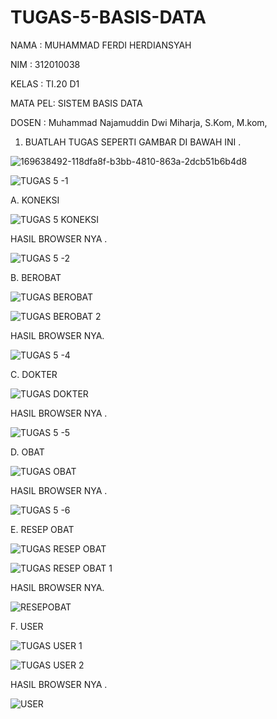 # TUGAS-5-BASIS-DATA

NAMA    : MUHAMMAD FERDI HERDIANSYAH

NIM     : 312010038

KELAS   : TI.20 D1

MATA PEL: SISTEM BASIS DATA

DOSEN   : Muhammad Najamuddin Dwi Miharja, S.Kom, M.kom, 


1. BUATLAH TUGAS SEPERTI GAMBAR DI BAWAH INI . 

![169638492-118dfa8f-b3bb-4810-863a-2dcb51b6b4d8](https://user-images.githubusercontent.com/101733752/170859163-67fb808f-a291-484c-86ab-4fe6cdd699eb.png)

![TUGAS 5 -1](https://user-images.githubusercontent.com/101733752/170859223-0f6411c9-c37d-48c8-8526-2688b731e675.PNG)

A. KONEKSI 

![TUGAS 5 KONEKSI](https://user-images.githubusercontent.com/101733752/170859179-109d7d52-7f8b-4557-9b7d-7cc64b61d3f5.PNG)

HASIL BROWSER NYA . 

![TUGAS 5 -2](https://user-images.githubusercontent.com/101733752/170859214-2bfd05a9-419a-403e-a37e-fbb35fdf20c3.PNG)


B. BEROBAT

![TUGAS BEROBAT](https://user-images.githubusercontent.com/101733752/170859245-b261b76e-1ebb-4352-b7fa-cb6243efe1da.PNG)

![TUGAS BEROBAT 2](https://user-images.githubusercontent.com/101733752/170859253-28af06e2-4029-4b70-98fa-4ed6a5e183a2.PNG)

HASIL BROWSER NYA. 

![TUGAS 5 -4](https://user-images.githubusercontent.com/101733752/170859287-de495354-dd9a-4205-9df3-608cef3a50d0.PNG)


C. DOKTER

![TUGAS DOKTER](https://user-images.githubusercontent.com/101733752/170859315-4a4ba244-dd8b-4741-86f1-fd259a9e008a.PNG)


HASIL BROWSER NYA .

![TUGAS 5 -5](https://user-images.githubusercontent.com/101733752/170859337-761c9aa9-a737-4f48-a9c3-fe666891485a.PNG)

D. OBAT

![TUGAS OBAT](https://user-images.githubusercontent.com/101733752/170859358-c60ae1c8-c473-4f1e-8030-66177b5985b6.PNG)

HASIL BROWSER NYA . 

![TUGAS 5 -6](https://user-images.githubusercontent.com/101733752/170859372-c3aa545c-b52a-4c25-9254-e696d19a7930.PNG)

E. RESEP OBAT 

![TUGAS RESEP OBAT](https://user-images.githubusercontent.com/101733752/170859390-9a0aa24d-3640-47ca-b0e9-e2c4b50f80de.PNG)

![TUGAS RESEP OBAT 1](https://user-images.githubusercontent.com/101733752/170859394-e0c08997-dd6d-4727-80f2-93189848f01f.PNG)

HASIL BROWSER NYA. 

![RESEPOBAT](https://user-images.githubusercontent.com/101733752/170859471-6502d920-3a18-4e6c-a13b-66e3c2389d7b.PNG)

F. USER 

![TUGAS USER 1](https://user-images.githubusercontent.com/101733752/170859487-ee6ff7a6-5206-4988-8732-ae0e61796c13.PNG)

![TUGAS USER 2](https://user-images.githubusercontent.com/101733752/170859493-19897e91-dfdb-448a-9c25-5116ffb2aa88.PNG)

HASIL BROWSER NYA . 

![USER](https://user-images.githubusercontent.com/101733752/170859549-36d77e4e-8dbb-4dd0-bfa5-2c97ee6ec96b.PNG)



